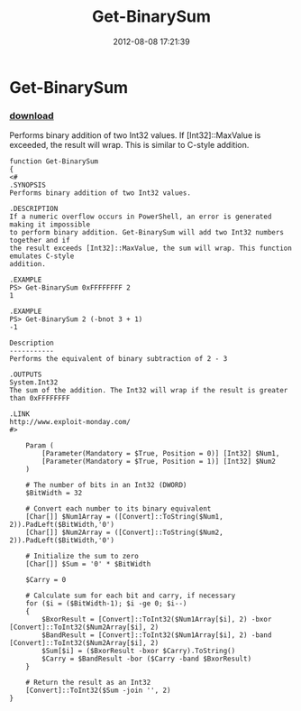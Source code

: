 ﻿---
pid:            3561
poster:         Matt Graeber
title:          Get-BinarySum
date:           2012-08-08 17:21:39
format:         posh
parent:         0
parent:         0

---

# Get-BinarySum

### [download](3561.ps1)

Performs binary addition of two Int32 values. If [Int32]::MaxValue is exceeded, the result will wrap. This is similar to C-style addition.

```posh
function Get-BinarySum
{
<#
.SYNOPSIS
Performs binary addition of two Int32 values.

.DESCRIPTION
If a numeric overflow occurs in PowerShell, an error is generated making it impossible
to perform binary addition. Get-BinarySum will add two Int32 numbers together and if
the result exceeds [Int32]::MaxValue, the sum will wrap. This function emulates C-style
addition.

.EXAMPLE
PS> Get-BinarySum 0xFFFFFFFF 2
1

.EXAMPLE
PS> Get-BinarySum 2 (-bnot 3 + 1)
-1

Description
-----------
Performs the equivalent of binary subtraction of 2 - 3

.OUTPUTS
System.Int32
The sum of the addition. The Int32 will wrap if the result is greater than 0xFFFFFFFF

.LINK
http://www.exploit-monday.com/
#>

    Param (
        [Parameter(Mandatory = $True, Position = 0)] [Int32] $Num1,
        [Parameter(Mandatory = $True, Position = 1)] [Int32] $Num2
    )

    # The number of bits in an Int32 (DWORD)
    $BitWidth = 32

    # Convert each number to its binary equivalent
    [Char[]] $Num1Array = ([Convert]::ToString($Num1, 2)).PadLeft($BitWidth,'0')
    [Char[]] $Num2Array = ([Convert]::ToString($Num2, 2)).PadLeft($BitWidth,'0')
    
    # Initialize the sum to zero
    [Char[]] $Sum = '0' * $BitWidth
    
    $Carry = 0

    # Calculate sum for each bit and carry, if necessary
    for ($i = ($BitWidth-1); $i -ge 0; $i--)
    {
        $BxorResult = [Convert]::ToInt32($Num1Array[$i], 2) -bxor [Convert]::ToInt32($Num2Array[$i], 2)
        $BandResult = [Convert]::ToInt32($Num1Array[$i], 2) -band [Convert]::ToInt32($Num2Array[$i], 2)
        $Sum[$i] = ($BxorResult -bxor $Carry).ToString()
        $Carry = $BandResult -bor ($Carry -band $BxorResult)
    }

    # Return the result as an Int32
    [Convert]::ToInt32($Sum -join '', 2)
}

```
